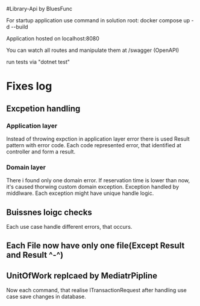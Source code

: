 #Library-Api by BluesFunc

For startup application use command in solution root: 
docker compose up -d --build

Application hosted on localhost:8080

You can watch all routes and manipulate them at /swagger (OpenAPI) 

run tests via "dotnet test"

# Fixes log

## Excpetion handling
### Application layer
Instead of throwing expction in application layer error there is used Result pattern with error code. Each code represented error, that identified at controller and form a result.
### Domain layer
There i found only one domain error. If reservation time is lower than now, it's caused thorwing custom domain exception. Exception handled by middlware. Each exception might have unique handle logic. 
## Buissnes loigc checks
Each use case handle different errors, that occurs. 
## Each File now have only one file(Except Result and Result<T> ^-^)
## UnitOfWork replcaed by MediatrPipline
Now each command, that realise ITransactionRequest after handling use case save changes in database.


